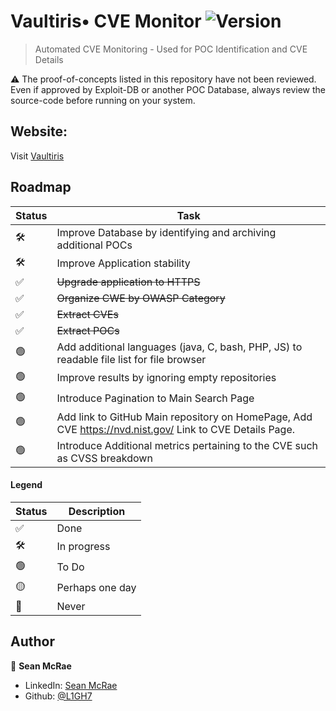 
# Vaultiris• CVE Monitor ![Version](https://img.shields.io/badge/version-1.0-blue.svg)

> Automated CVE Monitoring - Used for POC Identification and CVE Details

:warning: The proof-of-concepts listed in this repository have not been reviewed. Even if approved by Exploit-DB or another POC Database, always review the source-code before running on your system.

## Website: 

Visit [Vaultiris](https://vaultiris.com/Home)

## Roadmap

| Status | Task | 
|---|---|
| 🛠 | Improve Database by identifying and archiving additional POCs
| 🛠 | Improve Application stability
| ✅ | ~~Upgrade application to HTTPS~~  
| ✅ | ~~Organize CWE by OWASP Category~~  
| ✅ | ~~Extract CVEs~~  
| ✅ | ~~Extract POCs~~  
| 🟢 | Add additional languages (java, C, bash, PHP, JS) to readable file list for file browser
| 🟢 | Improve results by ignoring empty repositories
| 🟢 | Introduce Pagination to Main Search Page
| 🟢 | Add link to GitHub Main repository on HomePage, Add CVE https://nvd.nist.gov/ Link to CVE Details Page. 
| 🟢 | Introduce Additional metrics pertaining to the CVE such as CVSS breakdown

#### Legend

| Status | Description |
|---|---|
| ✅ | Done |
| 🛠 | In progress |
| 🟢 | To Do | 
| 🟡 | Perhaps one day |
| 🔴 | Never  |

## Author

👤 **Sean McRae**

* LinkedIn: [Sean McRae](https://www.linkedin.com/in/mcrae-sean)
* Github: [@L1GH7](https://github.com/L1GH7/)
